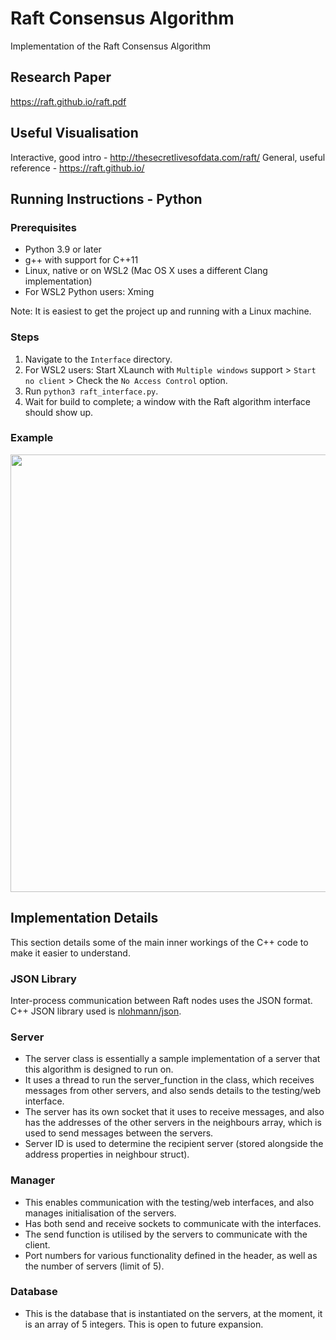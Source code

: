 # Raft Consensus Algorithm
Implementation of the Raft Consensus Algorithm

## Research Paper
https://raft.github.io/raft.pdf

## Useful Visualisation
Interactive, good intro - http://thesecretlivesofdata.com/raft/
General, useful reference - https://raft.github.io/

## Running Instructions - Python

### Prerequisites
- Python 3.9 or later
- g++ with support for C++11
- Linux, native or on WSL2 (Mac OS X uses a different Clang implementation)
- For WSL2 Python users: Xming

Note: It is easiest to get the project up and running with a Linux machine.

### Steps
1. Navigate to the `Interface` directory.
2. For WSL2 users: Start XLaunch with `Multiple windows` support > `Start no client` > Check the `No Access Control` option.
3. Run ```python3 raft_interface.py```.
4. Wait for build to complete; a window with the Raft algorithm interface should show up.

### Example

<img src="https://user-images.githubusercontent.com/47477832/160909435-60fa1330-8115-4971-8584-d929e07b44f6.png" width="700">

## Implementation Details

This section details some of the main inner workings of the C++ code to make it easier to understand.

### JSON Library

Inter-process communication between Raft nodes uses the JSON format. C++ JSON library used is [nlohmann/json](https://github.com/nlohmann/json).

### Server
- The server class is essentially a sample implementation of a server that this algorithm is designed to run on. 
- It uses a thread to run the server_function in the class, which receives messages from other servers, and also sends details to the testing/web interface.
- The server has its own socket that it uses to receive messages, and also has the addresses of the other servers in the neighbours array, which is used to send messages between the servers.
- Server ID is used to determine the recipient server (stored alongside the address properties in neighbour struct).

### Manager
- This enables communication with the testing/web interfaces, and also manages initialisation of the servers.
- Has both send and receive sockets to communicate with the interfaces.
- The send function is utilised by the servers to communicate with the client.
- Port numbers for various functionality defined in the header, as well as the number of servers (limit of 5).

### Database
- This is the database that is instantiated on the servers, at the moment, it is an array of 5 integers. This is open to future expansion.
